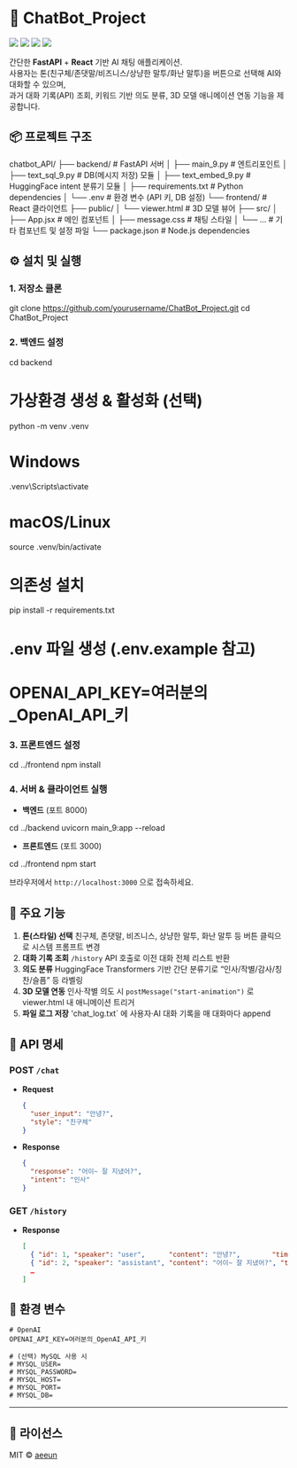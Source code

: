 # 🤖 ChatBot_Project

<img src="https://img.shields.io/badge/Python-3670A0?style=for-the-badge&logo=python&logoColor=white"/> <img src="https://img.shields.io/badge/FastAPI-009688?style=for-the-badge&logo=fastapi&logoColor=white"/> <img src="https://img.shields.io/badge/React-20232A?style=for-the-badge&logo=react&logoColor=61DAFB"/> <img src="https://img.shields.io/badge/OpenAI-412991?style=for-the-badge&logo=openai&logoColor=white"/>

간단한 **FastAPI** + **React** 기반 AI 채팅 애플리케이션.  
사용자는 톤(친구체/존댓말/비즈니스/상냥한 말투/화난 말투)을 버튼으로 선택해 AI와 대화할 수 있으며,  
과거 대화 기록(API) 조회, 키워드 기반 의도 분류, 3D 모델 애니메이션 연동 기능을 제공합니다.

## 📦 프로젝트 구조

chatbot\_API/
├── backend/                # FastAPI 서버
│   ├── main\_9.py           # 엔트리포인트
│   ├── text\_sql\_9.py       # DB(메시지 저장) 모듈
│   ├── text\_embed\_9.py     # HuggingFace intent 분류기 모듈
│   ├── requirements.txt    # Python dependencies
│   └── .env                # 환경 변수 (API 키, DB 설정)
└── frontend/               # React 클라이언트
├── public/
│   └── viewer.html     # 3D 모델 뷰어
├── src/
│   ├── App.jsx         # 메인 컴포넌트
│   ├── message.css     # 채팅 스타일
│   └── ...             # 기타 컴포넌트 및 설정 파일
└── package.json        # Node.js dependencies

## ⚙️ 설치 및 실행

### 1. 저장소 클론
git clone https://github.com/yourusername/ChatBot_Project.git
cd ChatBot_Project

### 2. 백엔드 설정

cd backend
# 가상환경 생성 & 활성화 (선택)
python -m venv .venv
# Windows
.venv\Scripts\activate
# macOS/Linux
source .venv/bin/activate

# 의존성 설치
pip install -r requirements.txt

# .env 파일 생성 (.env.example 참고)
# OPENAI_API_KEY=여러분의_OpenAI_API_키

### 3. 프론트엔드 설정

cd ../frontend
npm install

### 4. 서버 & 클라이언트 실행

* **백엔드** (포트 8000)

cd ../backend
uvicorn main_9:app --reload


* **프론트엔드** (포트 3000)

cd ../frontend
npm start

브라우저에서 `http://localhost:3000` 으로 접속하세요.

## 🚀 주요 기능

1. **톤(스타일) 선택**
   친구체, 존댓말, 비즈니스, 상냥한 말투, 화난 말투 등 버튼 클릭으로 시스템 프롬프트 변경
2. **대화 기록 조회**
   `/history` API 호출로 이전 대화 전체 리스트 반환
3. **의도 분류**
   HuggingFace Transformers 기반 간단 분류기로 “인사/작별/감사/칭찬/슬픔” 등 라벨링
4. **3D 모델 연동**
   인사·작별 의도 시 `postMessage("start-animation")` 로 viewer.html 내 애니메이션 트리거
5. **파일 로그 저장**
   'chat_log.txt` 에 사용자·AI 대화 기록을 매 대화마다 append


## 📡 API 명세

### POST `/chat`

* **Request**

  ```json
  {
    "user_input": "안녕?",
    "style": "친구체"
  }
  ```
* **Response**

  ```json
  {
    "response": "어이~ 잘 지냈어?",
    "intent": "인사"
  }
  ```

### GET `/history`

* **Response**

  ```json
  [
    { "id": 1, "speaker": "user",      "content": "안녕?",        "timestamp": "2025-05-02T10:00:00" },
    { "id": 2, "speaker": "assistant", "content": "어이~ 잘 지냈어?", "timestamp": "2025-05-02T10:00:01" },
    …
  ]
  ```

## 🔑 환경 변수

```dotenv
# OpenAI
OPENAI_API_KEY=여러분의_OpenAI_API_키

# (선택) MySQL 사용 시
# MYSQL_USER=
# MYSQL_PASSWORD=
# MYSQL_HOST=
# MYSQL_PORT=
# MYSQL_DB=
```

---

## 📝 라이선스

MIT © [aeeun](https://github.com/aeeun-git)
